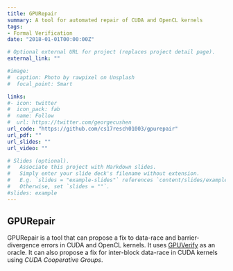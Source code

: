 ```yaml
---
title: GPURepair
summary: A tool for automated repair of CUDA and OpenCL kernels
tags:
- Formal Verification
date: "2018-01-01T00:00:00Z"

# Optional external URL for project (replaces project detail page).
external_link: ""

#image:
#  caption: Photo by rawpixel on Unsplash
#  focal_point: Smart

links:
#- icon: twitter
#  icon_pack: fab
#  name: Follow
#  url: https://twitter.com/georgecushen
url_code: "https://github.com/cs17resch01003/gpurepair"
url_pdf: ""
url_slides: ""
url_video: ""

# Slides (optional).
#   Associate this project with Markdown slides.
#   Simply enter your slide deck's filename without extension.
#   E.g. `slides = "example-slides"` references `content/slides/example-slides.md`.
#   Otherwise, set `slides = ""`.
#slides: example
---
```


## GPURepair

GPURepair is a tool that can propose a fix to data-race and barrier-divergence errors in CUDA and OpenCL kernels. It uses [GPUVerify](https://github.com/mc-imperial/gpuverify) as an oracle. It can also propose a fix for inter-block data-race in CUDA kernels using _CUDA Cooperative Groups_.


